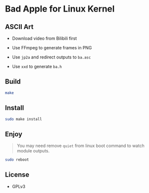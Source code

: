 # Bad Apple for Linux Kernel

## ASCII Art

- Download video from Bilibili first

- Use FFmpeg to generate frames in PNG

- Use `jp2a` and redirect outputs to `ba.asc`

- Use `xxd` to generate `ba.h`

## Build

```sh
make
```

## Install

```sh
sudo make install
```

## Enjoy

> You may need remove `quiet` from linux boot command to watch module outputs.

```sh
sudo reboot
```

## License

- GPLv3
